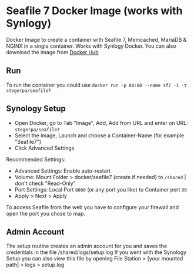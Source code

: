 # Seafile 7 Docker Image (works with Synlogy)
Docker Image to create a container with Seafile 7, Memcached, MariaDB & NGINX in a single container. Works with Synlogy Docker.
You can also download the image from [Docker Hub](https://hub.docker.com/r/stegerpa/seafile7)

## Run
To run the container you could use 
`docker run -p 80:80 --name sf7 -i -t stegerpa/seafile7`

## Synology Setup
* Open Docker, go to Tab "Image", Add, Add from URL and enter on URL: `stegerpa/seafile7`
* Select the image, Launch and choose a Container-Name (for example "Seafile7")
* Click Advanced Settings

Recommended Settings:
* Advanced Settings: Enable auto-restart
* Volume: Mount Folder > docker/seafile7 (create if needed) to `/shared` | don't check "Read-Only"
* Port Settings: Local Port `8000` (or any port you like) to Container port `80`
* Apply > Next > Apply

To access Seafile from the web you have to configure your firewall and open the port you chose to map.

## Admin Account
The setup routine creates an admin account for you and saves the credentials in the file /shared/logs/setup.log
If you went with the Synology Setup you can also view this file by opening File Station > [your mounted path] > logs > setup.log
